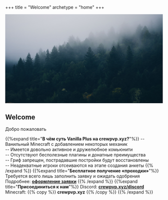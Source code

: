 +++
title = "Welcome"
archetype = "home"
+++


![121](./forest.jpg)
## Welcome
<gray>Добро пожаловать</gray>


{{%expand title="**В чём суть Vanilla Plus на crewpvp.xyz?**"%}}
-- Ванильный Minecraft с добавлением некоторых механик\
-- Имеется довольно активное и дружелюбное комьюнити\
-- Отсутствуют бесполезные плагины и донатные преимущества\
-- Гриф запрещен, пострадавшие постройки будут восстановлены\
-- Неадекватные игроки отсеиваются на этапе создания анкеты
{{% /expand %}}
{{%expand title="**Бесплатное получение «проходки»**"%}}
Требуется всего лишь заполнить заявку и ожидать одобрения\
Подробнее: [**<maincolor>оформление заявки</maincolor>**](../about-us/start-playing) [<maincolor><i class="fa-solid fa-pen fa-xs"></i></i></maincolor>](../about-us/start-playing)
{{% /expand %}}
{{%expand title="**Присоединиться к нам**"%}}
Discord: [<maincolor>**crewpvp.xyz/discord**</maincolor>](https://discord.com/invite/uKreqjn) [<maincolor><i class="fa-brands fa-discord fa-xs"></i></maincolor>](https://discord.com/invite/uKreqjn)\
Minecraft: {{% copy %}} **crewpvp.xyz** <i class="fa-solid fa-copy fa-xs"></i> {{% /copy %}}
{{% /expand %}}
